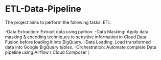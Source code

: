 # ETL-Data-Pipeline
The project aims to perform the following tasks:  ETL

-Data Extraction: Extract data using python.
-Data Masking: Apply data masking & encoding techniques to sensitive information in Cloud Data Fusion before loading it into BigQuery.
-Data Loading: Load transformed data into Google BigQuery tables.
-Orchestration: Automate complete Data pipeline using Airflow ( Cloud Composer )
